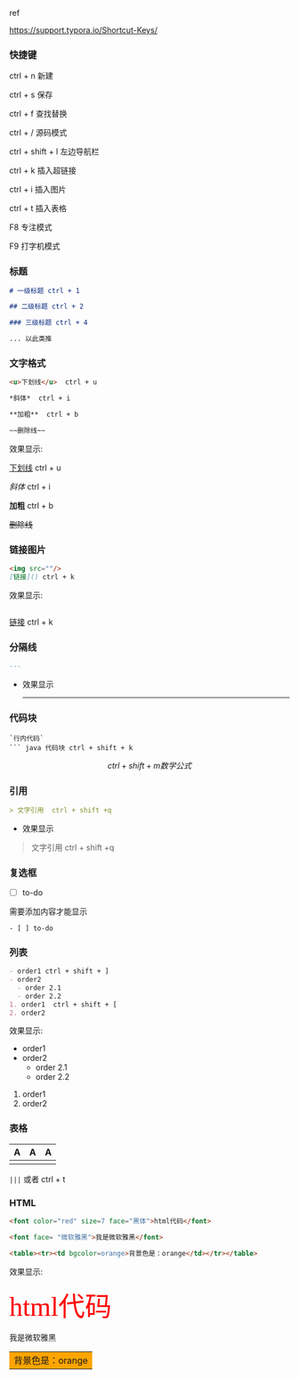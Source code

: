ref

https://support.typora.io/Shortcut-Keys/

### 快捷键

ctrl + n 新建

ctrl + s 保存

ctrl + f 查找替换

ctrl + / 源码模式

ctrl + shift + l 左边导航栏

ctrl + k 插入超链接

ctrl + i 插入图片

ctrl + t 插入表格

F8 专注模式

F9 打字机模式

### 标题

```markdown
# 一级标题 ctrl + 1

## 二级标题 ctrl + 2

### 三级标题 ctrl + 4

... 以此类推
```

### 文字格式

```markdown
<u>下划线</u>  ctrl + u

*斜体*  ctrl + i

**加粗**  ctrl + b

~~删除线~~  
```

效果显示:

<u>下划线</u>  ctrl + u

*斜体*  ctrl + i

**加粗**  ctrl + b

~~删除线~~  

### 链接图片

```markdown
<img src=""/>
[链接]() ctrl + k 
```

效果显示:

<img src=""/>

[链接]() ctrl + k 

### 分隔线

```markdown
---
```

- 效果显示

  ---

### 代码块

```
`行内代码`   
​``` java 代码块 ctrl + shift + k
```

$$
ctrl + shift + m  数学公式
$$

### 引用

```markdown
> 文字引用  ctrl + shift +q
```

- 效果显示

> 文字引用  ctrl + shift +q

### 复选框

- [ ] to-do

需要添加内容才能显示

```
- [ ] to-do 
```

### 列表

```markdown
- order1 ctrl + shift + ]
- order2
  - order 2.1
  - order 2.2
1. order1  ctrl + shift + [
2. order2
```

效果显示:

- order1 
- order2 
  - order 2.1
  - order 2.2

1. order1
2. order2

### 表格

| A    | A    | A    |
| ---- | ---- | ---- |
|      |      |      |

`|||` 或者 ctrl + t

### HTML

```markdown
<font color="red" size=7 face="黑体">html代码</font>

<font face= "微软雅黑">我是微软雅黑</font>

<table><tr><td bgcolor=orange>背景色是：orange</td></tr></table>

```

效果显示:

<font color="red" size=7 face="黑体">html代码</font>

<font face= "微软雅黑">我是微软雅黑</font>

<table><tr><td bgcolor=orange>背景色是：orange</td></tr></table>

